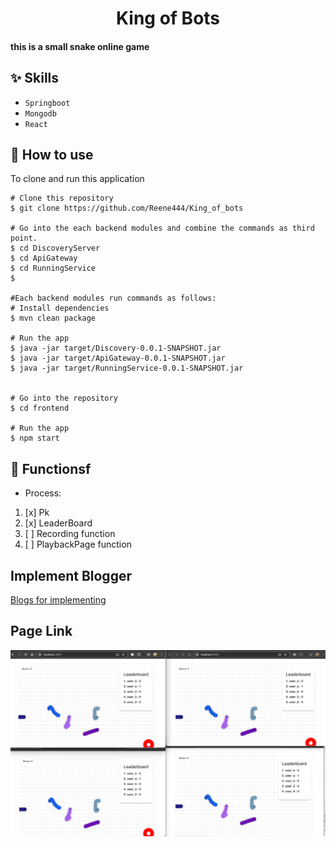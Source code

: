 
<h1 align="center">King of Bots</h1>


#### this is a small snake online game

## :sparkles: Skills
- `Springboot`
- `Mongodb`
- `React`

## :book: How to use
To clone and run this application
```
# Clone this repository
$ git clone https://github.com/Reene444/King_of_bots
 
# Go into the each backend modules and combine the commands as third point.
$ cd DiscoveryServer
$ cd ApiGateway
$ cd RunningService
$ 

#Each backend modules run commands as follows:
# Install dependencies
$ mvn clean package

# Run the app
$ java -jar target/Discovery-0.0.1-SNAPSHOT.jar
$ java -jar target/ApiGateway-0.0.1-SNAPSHOT.jar
$ java -jar target/RunningService-0.0.1-SNAPSHOT.jar


# Go into the repository
$ cd frontend

# Run the app
$ npm start

```
## :wrench: Functionsf
-  Process:
1. [x] Pk
2. [x] LeaderBoard
3. [ ] Recording function
4. [ ] PlaybackPage function

## Implement Blogger
[Blogs for implementing](https://www.blogger.com/blog/posts/3583988235096926786)

## Page Link

[//]: # (![img_1.png]&#40;img_1.png&#41;)
![img_2.png](img_2.png)





